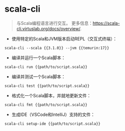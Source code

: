 # scala-cli

> 与Scala编程语言进行交互。
> 更多信息：<https://scala-cli.virtuslab.org/docs/overview/>.

- 使用特定的Scala和JVM版本启动REPL（交互式终端）：

`scala-cli --scala {{3.1.0}} --jvm {{temurin:17}}`

- 编译并运行一个Scala脚本：

`scala-cli run {{path/to/script.scala}}`

- 编译并测试一个Scala脚本：

`scala-cli test {{path/to/script.scala}}`

- 格式化一个Scala脚本，并就地更新文件：

`scala-cli fmt {{path/to/script.scala}}`

- 生成IDE（VSCode和IntelliJ）支持的文件：

`scala-cli setup-ide {{path/to/script.scala}}`